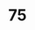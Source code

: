 ---
title: "75"
imageurl: "../src/content/thumbnail/75.webp"
dwnurl: "https://imgs1.thamizhnation.org/75.jpg"
tags: ['thalaivar']
---